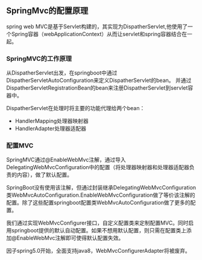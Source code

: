 ## SpringMvc的配置原理

spring web MVC是基于Servlet构建的，其实现为DispatherServlet,他使用了一个Spring容器（webApplicationContext）从而让servlet和spring容器结合在一起。

### SpringMVC的工作原理
从DispatherServlet出发，在springboot中通过DispatherServletAutoConfiguration来定义DispatherServlet的bean。
并通过DispatherServletRegistrationBean的bean来注册DispatherServlet到servlet容器中。

DispatherServlet在处理时将主要的功能代理给两个bean：
- HandlerMapping处理器映射器
- HandlerAdapter处理器适配器

### 配置MVC

SpringMVC通过@EnableWebMvc注解，通过导入DelegatingWebMvcConfiguration中的配置（将处理器映射器和处理器适配器负责的内容），做了默认配置。

SpringBoot没有使用该注解，但通过封装继承DelegatingWebMvcConfiguration类WebMvcAutoConfiguration.EnableWebMvcConfiguration做了等价该注解的配置。除了这些配置springboot配置类WebMvcAutoConfiguration做了更多的配置。

我们通过实现WebMvcConfigurer接口，自定义配置类来定制配置MVC。同时启用springboot提供的默认自动配置。如果不想用默认配置，则只需在配置类上添加@EnableWebMvc注解即可使得默认配置失效。

因子spring5.0开始，全面支持java8，WebMvcConfigurerAdapter将被废弃。